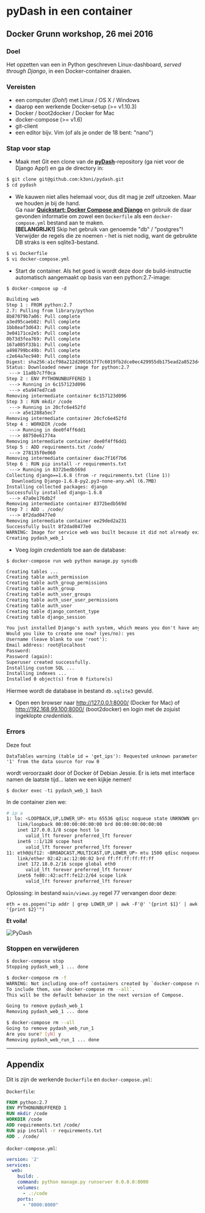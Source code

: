 # pyDash in een container

## Docker Grunn workshop, 26 mei 2016

### Doel

Het opzetten van een in Python geschreven Linux-dashboard, _served through Django_, in een Docker-container draaien.

### Vereisten

- een computer (_Doh!_) met Linux / OS X / Windows
- daarop een werkende Docker-setup (>= v1.10.3)
- Docker / boot2docker / Docker for Mac
- docker-compose (>= v1.6)
- git-client
- een editor bijv. Vim (of als je onder de 18 bent: "nano")

### Stap voor stap

- Maak met Git een clone van de **[pyDash](https://github.com/k3oni/pydash)**-repository (ga niet voor de Django App!) en ga de directory in:

```bash
$ git clone git@github.com:k3oni/pydash.git
$ cd pydash
```

- We kauwen niet alles helemaal voor, dus dit mag je zelf uitzoeken. Maar we houden je bij de hand.  
Ga naar **[Quickstart: Docker Compose and Django](https://docs.docker.com/compose/django/)** en gebruik de daar gevonden informatie om zowel een `Dockerfile` als een `docker-compose.yml` bestand aan te maken.  
**[BELANGRIJK!]** Skip het gebruik van genoemde "db" / "postgres"!  
Verwijder de regels die ze noemen - het is niet nodig, want de gebruikte DB straks is een sqlite3-bestand.

```bash
$ vi Dockerfile
$ vi docker-compose.yml
```

- Start de container.
  Als het goed is wordt deze door de build-instructie automatisch aangemaakt op basis van een python:2.7-image:

`$ docker-compose up -d`

```txt
Building web
Step 1 : FROM python:2.7
2.7: Pulling from library/python
8b87079b7a06: Pull complete
a3ed95caeb02: Pull complete
1bb8eaf3d643: Pull complete
3e04171ce2e5: Pull complete
0b73d3fea769: Pull complete
167a085f33b1: Pull complete
a498799bc49b: Pull complete
c2e64a7ec940: Pull complete
Digest: sha256:a1cf98a212d2001617f7c6019fb2dce0ec429955db175ead2a8523d4d0b1ee99
Status: Downloaded newer image for python:2.7
 ---> 11a8b7c7f0ca
Step 2 : ENV PYTHONUNBUFFERED 1
 ---> Running in 6c157123d096
 ---> e5a947ed7ca8
Removing intermediate container 6c157123d096
Step 3 : RUN mkdir /code
 ---> Running in 20cfc6e452fd
 ---> a5e1288a5ec7
Removing intermediate container 20cfc6e452fd
Step 4 : WORKDIR /code
 ---> Running in dee0f4ff6dd1
 ---> 88750e61774a
Removing intermediate container dee0f4ff6dd1
Step 5 : ADD requirements.txt /code/
 ---> 278135f0e060
Removing intermediate container daac7f16f7b6
Step 6 : RUN pip install -r requirements.txt
 ---> Running in 8372bedb569d
Collecting django==1.6.8 (from -r requirements.txt (line 1))
  Downloading Django-1.6.8-py2.py3-none-any.whl (6.7MB)
Installing collected packages: django
Successfully installed django-1.6.8
 ---> 47a0e176db2f
Removing intermediate container 8372bedb569d
Step 7 : ADD . /code/
 ---> 8f2dad0477e0
Removing intermediate container ee29ded2a231
Successfully built 8f2dad0477e0
WARNING: Image for service web was built because it did not already exist. To rebuild this image you must use `docker-compose build` or `docker-compose up --build`.
Creating pydash_web_1
```

- Voeg _login credentials_ toe aan de database:

`$ docker-compose run web python manage.py syncdb`

```txt
Creating tables ...
Creating table auth_permission
Creating table auth_group_permissions
Creating table auth_group
Creating table auth_user_groups
Creating table auth_user_user_permissions
Creating table auth_user
Creating table django_content_type
Creating table django_session

You just installed Django's auth system, which means you don't have any superusers defined.
Would you like to create one now? (yes/no): yes
Username (leave blank to use 'root'):
Email address: root@localhost
Password:
Password (again):
Superuser created successfully.
Installing custom SQL ...
Installing indexes ...
Installed 0 object(s) from 0 fixture(s)
```

Hiermee wordt de database in bestand `db.sqlite3` gevuld.

- Open een browser naar http://127.0.0.1:8000/ (Docker for Mac) of http://192.168.99.100:8000/ (boot2docker) en login met de zojuist ingeklopte _credentials_.

### Errors

Deze fout

`DataTables warning (table id = 'get_ips'): Requested unknown parameter '1' from the data source for row 0`

wordt veroorzaakt door òf Docker òf Debian Jessie.
Er is iets met interface namen de laatste tijd...  laten we een kijkje nemen!

`$ docker exec -ti pydash_web_1 bash`

In de container zien we:

```bash
# ip a
1: lo: <LOOPBACK,UP,LOWER_UP> mtu 65536 qdisc noqueue state UNKNOWN group default qlen 1
    link/loopback 00:00:00:00:00:00 brd 00:00:00:00:00:00
    inet 127.0.0.1/8 scope host lo
       valid_lft forever preferred_lft forever
    inet6 ::1/128 scope host
       valid_lft forever preferred_lft forever
11: eth0@if12: <BROADCAST,MULTICAST,UP,LOWER_UP> mtu 1500 qdisc noqueue state UP group default
    link/ether 02:42:ac:12:00:02 brd ff:ff:ff:ff:ff:ff
    inet 172.18.0.2/16 scope global eth0
       valid_lft forever preferred_lft forever
    inet6 fe80::42:acff:fe12:2/64 scope link
       valid_lft forever preferred_lft forever
```

Oplossing: in bestand `main/views.py` regel 77 vervangen door deze:

`eth = os.popen("ip addr | grep LOWER_UP | awk -F'@' '{print $1}' | awk '{print $2}'")`

**Et voila!**

![PyDash](http://hbokh.github.io/images/pydash_20160524_small.png)

### Stoppen en verwijderen

```bash
$ docker-compose stop
Stopping pydash_web_1 ... done
```

```bash
$ docker-compose rm -f
WARNING: Not including one-off containers created by `docker-compose run`.
To include them, use `docker-compose rm --all`.
This will be the default behavior in the next version of Compose.

Going to remove pydash_web_1
Removing pydash_web_1 ... done

$ docker-compose rm --all
Going to remove pydash_web_run_1
Are you sure? [yN] y
Removing pydash_web_run_1 ... done
```

---

## Appendix

Dit is zijn de werkende `Dockerfile` en `docker-compose.yml`:

`Dockerfile`:

```dockerfile
FROM python:2.7
ENV PYTHONUNBUFFERED 1
RUN mkdir /code
WORKDIR /code
ADD requirements.txt /code/
RUN pip install -r requirements.txt
ADD . /code/
```

`docker-compose.yml`:

```yaml
version: '2'
services:
  web:
    build: .
    command: python manage.py runserver 0.0.0.0:8000
    volumes:
      - .:/code
    ports:
      - "8000:8000"
```
